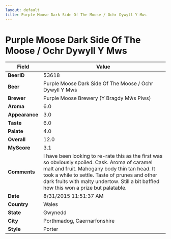```yaml
---
layout: default
title: Purple Moose Dark Side Of The Moose / Ochr Dywyll Y Mws 
---
```


# Purple Moose Dark Side Of The Moose / Ochr Dywyll Y Mws 

| Field         | Value     |
|---------------|-----------|
| **BeerID** | 53618 |
| **Beer** | Purple Moose Dark Side Of The Moose / Ochr Dywyll Y Mws  |
| **Brewer** | Purple Moose Brewery (Y Bragdy Mŵs Piws) |
| **Aroma** | 6.0 |
| **Appearance** | 3.0 |
| **Taste** | 6.0 |
| **Palate** | 4.0 |
| **Overall** | 12.0 |
| **MyScore** | 3.1 |
| **Comments** | I have been looking to re-rate this as the first was so obviously spoiled. Cask. Aroma of caramel malt and fruit. Mahogany body thin tan head. It took  a while to settle. Taste of prunes and other dark fruits with malty undertow. Still a bit baffled how this won a prize but palatable. |
| **Date** | 8/31/2015 11:51:37 AM |
| **Country** | Wales |
| **State** | Gwynedd |
| **City** | Porthmadog, Caernarfonshire |
| **Style** | Porter |

